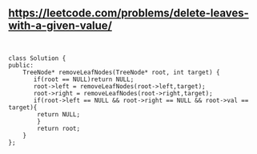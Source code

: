 

## https://leetcode.com/problems/delete-leaves-with-a-given-value/


```


class Solution {
public:
    TreeNode* removeLeafNodes(TreeNode* root, int target) {
       if(root == NULL)return NULL;
       root->left = removeLeafNodes(root->left,target);
       root->right = removeLeafNodes(root->right,target);
       if(root->left == NULL && root->right == NULL && root->val == target){
        return NULL;
        }
        return root;
    }
};

```
